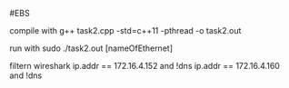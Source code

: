 #EBS

compile with 
g++ task2.cpp -std=c++11 -pthread -o task2.out

run with 
sudo ./task2.out [nameOfEthernet]

filtern wireshark
ip.addr == 172.16.4.152 and !dns
ip.addr == 172.16.4.160 and !dns